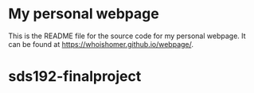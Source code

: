 # My personal webpage

This is the README file for the source code for my personal webpage. It can be found at <https://whoishomer.github.io/webpage/>.  

# sds192-finalproject
